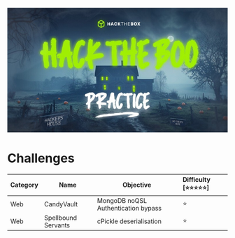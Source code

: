 ![hacktheboo](/images/hacktheboo.jpg)


# Challenges

| Category | Name | Objective | Difficulty [⭐⭐⭐⭐⭐] |
| -------- | ---- |-------- | :----------- |
| Web     | CandyVault | MongoDB noQSL Authentication bypass | ⭐
| Web     | Spellbound Servants | cPickle deserialisation | ⭐





